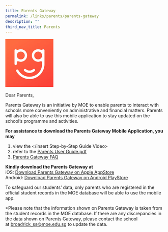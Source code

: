 ```yaml
---
title: Parents Gateway
permalink: /links/parents/parents-gateway
description: ""
third_nav_title: Parents
---
```

<img src="/images/PG.jpg" 
     style="width:30%">
		 
Dear Parents,

Parents Gateway is an initiative by MOE to enable parents to interact with schools more conveniently on administrative and financial matters. Parents will also be able to use this mobile application to stay updated on the school’s programme and activities.

**For assistance to download the Parents Gateway Mobile Application, you may**  
1. view the </insert Step-by-Step Guide Video>
2. refer to the [Parents User Guide.pdf](/files/Parents%20User%20Guide.pdf)
3. [Parents Gateway FAQ](/files/PG%20FAQs%20for%20Parents.pdf)

**Kindly download the Parents Gateway at** <br>
iOS: [Download Parents Gateway on Apple AppStore](https://itunes.apple.com/sg/app/parents-gateway/id1267198708?mt=8) <br>
Android: [Download Parents Gateway on Android PlayStore](https://play.google.com/store/apps/details?id=com.moe.pgp&hl=en_SG)

To safeguard our students’ data, only parents who are registered in the official student records in the MOE database will be able to use the mobile app. 

*Please note that the information shown on Parents Gateway is taken from the student records in the MOE database. If there are any discrepancies in the data shown on Parents Gateway, please contact the school at [broadrick\_ss@moe.edu.sg](mailto:broadrick_ss@moe.edu.sg) to update the data.